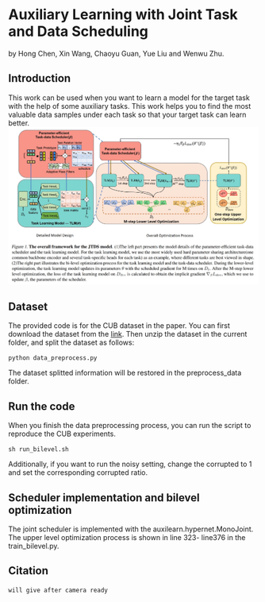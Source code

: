 # Auxiliary Learning with Joint Task and Data Scheduling
by Hong Chen, Xin Wang, Chaoyu Guan, Yue Liu and Wenwu Zhu.

## Introduction
This work can be used when you want to learn a model for the target task with the help of some auxiliary tasks. This work helps you to find the most valuable data samples under each task so that your target task can learn better.
![_](./JTDS_figure.jpg)
## Dataset
The provided code is for the CUB dataset in the paper. You can first download the dataset from the [link](http://www.vision.caltech.edu/visipedia/CUB-200-2011.html). Then unzip the dataset in the current folder, and split the dataset as follows: 
```
python data_preprocess.py
```
The dataset splitted information will be restored in the preprocess_data folder.

## Run the code
When you finish the data preprocessing process, you can run the script to reproduce the CUB experiments.
```
sh run_bilevel.sh
```
Additionally, if you want to run the noisy setting, change the corrupted to 1 and set the corresponding corrupted ratio.

## Scheduler implementation and bilevel optimization
The joint scheduler is implemented with the auxilearn.hypernet.MonoJoint. The upper level optimization process is shown in line 323- line376 in the train_bilevel.py.

## Citation
```
will give after camera ready
```

